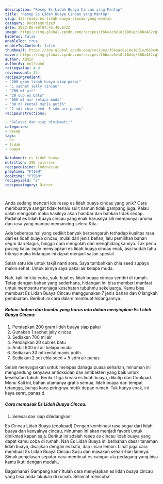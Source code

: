 ```yaml
---
description: "Resep Es Lidah Buaya Cincau yang Mantap"
title: "Resep Es Lidah Buaya Cincau yang Mantap"
slug: 335-resep-es-lidah-buaya-cincau-yang-mantap
category: Uncategorized
date: 2022-06-08T04:46:40.672Z
image: https://img-global.cpcdn.com/recipes/f66aac8e18c18d1e/680x482cq70/es-lidah-buaya-cincau-foto-resep-utama.jpg
hideToc: false
enableToc: true
enableTocContent: false
thumbnail: https://img-global.cpcdn.com/recipes/f66aac8e18c18d1e/680x482cq70/es-lidah-buaya-cincau-foto-resep-utama.jpg
cover: https://img-global.cpcdn.com/recipes/f66aac8e18c18d1e/680x482cq70/es-lidah-buaya-cincau-foto-resep-utama.jpg
author: Admin
authorAv: notfound
ratingvalue: 4.9
reviewcount: 25
recipeingredient:
- "200 gram lidah buaya siap pakai"
- "1 sachet jelly cincau"
- "700 ml air"
- "20 cub es batu"
- "600 ml air kelapa muda"
- "30 ml kental manis putih"
- "2 sdt chia seed  5 sdm air panas"
recipeinstructions:

- "Selesai dan siap dinikmati!"
categories:
- Resep
tags:
- es
- lidah
- buaya

katakunci: es lidah buaya 
nutrition: 296 calories
recipecuisine: Indonesian
preptime: "PT10M"
cooktime: "PT56M"
recipeyield: "2"
recipecategory: Dinner

---
```





Anda sedang mencari ide resep es lidah buaya cincau yang unik? Cara membuatnya sangat tidak terlalu sulit namun tidak gampang juga. Kalau salah mengolah maka hasilnya akan hambar dan bahkan tidak sedap. Padahal es lidah buaya cincau yang enak harusnya sih mempunyai aroma dan rasa yang mampu memancing selera Kita.





Ada beberapa hal yang sedikit banyak berpengaruh terhadap kualitas rasa dari es lidah buaya cincau, mulai dari jenis bahan, lalu pemilihan bahan segar dan Bagus, hingga cara mengolah dan menghidangkannya. Tak perlu pusing kalau ingin menyiapkan es lidah buaya cincau enak,      asal sudah tahu triknya maka hidangan ini dapat menjadi sajian spesial.














Salah satu ide untuk takjil nanti sore. Saya tambahkan chia seed supaya makin sehat. Untuk airnya saya pakai air kelapa muda.






Nah, kali ini kita coba, yuk, buat es lidah buaya cincau sendiri di rumah. Tetap dengan bahan yang sederhana, hidangan ini bisa memberi manfaat untuk membantu menjaga kesehatan tubuhmu sekeluarga. Kamu bisa membuat Es Lidah Buaya Cincau menggunakan 7 jenis bahan dan 0 langkah pembuatan. Berikut ini cara dalam membuat hidangannya.

<!--inarticleads1-->

##### Bahan-bahan dan bumbu yang harus ada dalam menyiapkan Es Lidah Buaya Cincau:

1. Persiapkan 200 gram lidah buaya siap pakai
1. Gunakan 1 sachet jelly cincau
1. Sediakan 700 ml air
1. Persiapkan 20 cub es batu
1. Ambil 600 ml air kelapa muda
1. Sediakan 30 ml kental manis putih
1. Sediakan 2 sdt chia seed + 5 sdm air panas


Selain menyegarkan untuk melepas dahaga puasa seharian, minuman ini mengandung senyawa antioksidan dan antibakteri yang baik untuk kesehatan tubuh. Berikut tiga kreasi es lidah buaya, dikutip dari Cookpad. Menu Kali ini, bahan utamanya gratis semua, lidah buaya dari tempat tetangga, bunga kaca piringnya metik depan rumah. Tak hanya enak, ini kaya serat, panas d. 

<!--inarticleads2-->

##### Cara memasak Es Lidah Buaya Cincau:


1. Selesai dan siap dihidangkan!

Es Cincau Lidah Buaya (cookpad) Dengan kombinasi rasa segar dari lidah buaya dan kenyalnya cincau, minuman ini akan menjadi favorit untuk dinikmati kapan saja. Berikut ini adalah resep es cincau lidah buaya yang dapat kamu coba di rumah. Nah Es Lidah Buaya ini berbahan dasar tanaman lidah buaya, disajikan dengan es batu, dan irisan lemon. Lihat juga cara membuat Es Lidah Buaya Cincau Susu dan masakan sehari-hari lainnya. Simak penjelasan seputar cara membuat es campur ala pedagang yang bisa kamu ikuti dengan mudah.. 

Bagaimana? Gampang kan? Itulah cara menyiapkan es lidah buaya cincau yang bisa anda lakukan di rumah. Selamat mencoba!
